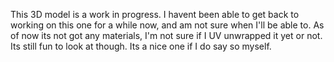 This 3D model is a work in progress. I havent been able to get back to working on this one for a while now, and am not sure when I'll be able to. As of now its not got any materials, I'm not sure if I UV unwrapped it yet or not. Its still fun to look at though. Its a nice one if I do say so myself.
